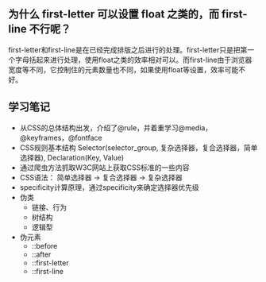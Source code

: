 ## 为什么 first-letter 可以设置 float 之类的，而 first-line 不行呢？
first-letter和first-line是在已经完成排版之后进行的处理。first-letter只是把第一个字母括起来进行处理，使用float之类的效率相对可以。而first-line由于浏览器宽度等不同，它控制住的元素数量也不同，如果使用float等设置，效率可能不好。

## 学习笔记
+ 从CSS的总体结构出发，介绍了@rule，并着重学习@media，@keyframes，@fontface
+ CSS规则基本结构 Selector(selector_group, 复杂选择器，复合选择器，简单选择器), Declaration(Key, Value)
+ 通过爬虫方法抓取W3C网站上获取CSS标准的一些内容
+ CSS语法： 简单选择器 -> 复合选择器 -> 复杂选择器
+ specificity计算原理，通过specificity来确定选择器优先级
+ 伪类
  - 链接、行为
  - 树结构
  - 逻辑型
+ 伪元素
  - ::before
  - ::after
  - ::first-letter
  - ::first-line
